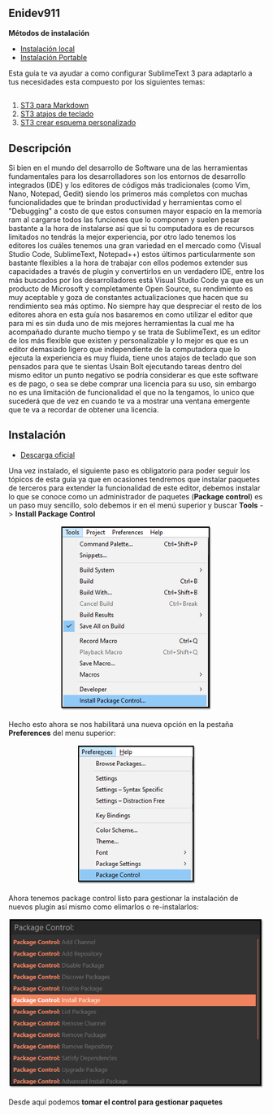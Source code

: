## Enidev911  

**Métodos de instalación**

- [Instalación local](#istall)
- [Instalación Portable](#portableinstall)

Esta guía te va ayudar a como configurar SublimeText 3 para adaptarlo a tus necesidades esta compuesto por los siguientes temas:  

## <a href="TOC"></a>  

1. [ST3 para Markdown](ST3_edit_markdown/README.md)
1. [ST3 atajos de teclado](./ST3_shorcuts_effective/README.md)
1. [ST3 crear esquema personalizado](Color-Scheme/README.md)

## <a name="intro">Descripción</a>  

Si bien en el mundo del desarrollo de Software una de las herramientas fundamentales para los desarrolladores son los entornos de desarrollo integrados (IDE) y los editores de códigos más tradicionales (como Vim, Nano, Notepad, Gedit) siendo los primeros más completos con muchas funcionalidades que te brindan productividad y herramientas como el "Debugging" a costo de que estos consumen mayor espacio en la memoría ram al cargarse todos las funciones que lo componen y suelen pesar bastante a la hora de instalarse así que si tu computadora es de recursos limitados no tendrás la mejor experiencia, por otro lado tenemos los editores los cuáles tenemos una gran variedad en el mercado como (Visual Studio Code, SublimeText, Notepad++) estos últimos particularmente son bastante flexibles a la hora de trabajar con ellos podemos extender sus capacidades a través de plugin y convertirlos en un verdadero IDE, entre los más buscados por los desarrolladores está Visual Studio Code ya que es un producto de Microsoft y completamente Open Source, su rendimiento es muy aceptable y goza de constantes actualizaciones que hacen que su rendimiento sea más optimo. No siempre hay que despreciar el resto de los editores ahora en esta guía nos basaremos en como utilizar el editor que para mí es sin duda uno de mis mejores herramientas la cual me ha acompañado durante mucho tiempo y se trata de SublimeText, es un editor de los más flexible que existen y personalizable y lo mejor es que es un editor demasiado ligero que independiente de la computadora que lo ejecuta la experiencia es muy fluida, tiene unos atajos de teclado que son pensados para que te sientas Usain Bolt ejecutando tareas dentro del mismo editor un punto negativo se podría considerar es que este software es de pago, o sea se debe comprar una licencia para su uso, sin embargo no es una limitación de funcionalidad el que no la tengamos, lo unico que sucederá que de vez en cuando te va a mostrar una ventana emergente que te va a recordar de obtener una licencia.  

## <a name="install">Instalación</a>  

- <a href="http://sublimetext.com/download" target="_blank">Descarga oficial</a>

Una vez instalado, el siguiente paso es obligatorio para poder seguir los tópicos de esta guía ya que en ocasiones tendremos que instalar paquetes de terceros para extender la funcionalidad de este editor, debemos instalar lo que se conoce como un administrador de paquetes (**Package control**) es un paso muy sencillo, solo debemos ir en el menú superior y buscar **Tools** -> **Install Package Control**  

<p align="center">
    <img src="assets/package_control01.png" alt="install package control">
</p>

Hecho esto ahora se nos habilitará una nueva opción en la pestaña **Preferences** del menu superior:  

<p align="center">
    <img src="assets/01.png">
</p>

Ahora tenemos package control listo para gestionar la instalación de nuevos plugín así mismo como elimarlos o re-instalarlos:  

<p align="center">
    <img src="assets/package_control03.png">
</p>

Desde aquí podemos <b>tomar el control para gestionar paquetes</b>


## <a href="TOC"></a>  



